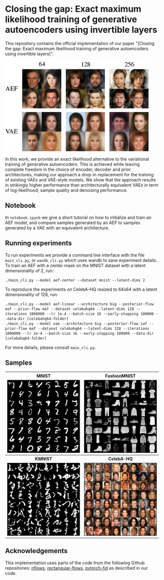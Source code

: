 # Closing the gap: Exact maximum likelihood training of generative autoencoders using invertible layers 


This repository contains the official implementation of our paper "[Closing the gap: Exact maximum likelihood training of generative autoencoders using invertible layers]".

![Image from abstract](figs/readme_samples_celeba64.png)

In this work, we provide an exact likelihood alternative to the variational training of generative autoencoders. This is achieved while leaving complete freedom in the choice of encoder, decoder and prior architectures, making our approach a drop-in replacement for the training of existing VAEs and VAE-style models. We show that the approach results in strikingly higher performance than architecturally equivalent VAEs in term of log-likelihood, sample quality and denoising performance. 

## Notebook

In `notebook.ipynb` we give a short tutorial on how to initialize and train an AEF model, and compare samples generated by an AEF to samples generated by a VAE with an equivalent architecture.

## Running experiments

To run experiments we provide a command line interface with the file `main_cli.py`, or `wandb_cli.py` which uses wandb to save experiment details. To train an AEF with a center mask on the MNIST dataset with a latent dimensionality of 2, run: 

    ./main_cli.py --model aef-center --dataset mnist --latent-dims 2 

To reproduce the experiments on CelebA-HQ resized to 64x64 with a latent dimensionality of 128, run:

    ./main_cli.py --model aef-linear --architecture big --posterior-flow maf --prior-flow maf --dataset celebahq64 --latent-dims 128 --iterations 1000000 --lr 1e-4 --batch-size 16 --early-stopping 100000 --data-dir [celebahq64-folder]
    ./main_cli.py --model vae --architecture big --posterior-flow iaf --prior-flow maf --dataset celebahq64 --latent-dims 128 --iterations 1000000 --lr 1e-4 --batch-size 16 --early-stopping 100000 --data-dir [celebahq64-folder]

 For more details, please consult `main_cli.py`.



## Samples

<table width="100%">
  <tr>
  <th>MNIST</th>
  <th>FashionMNIST</th>
  </tr>
  <tr>
  <td width="50%"><img src="https://raw.githubusercontent.com/gisilvs/AEF/a04985747ad6c60573d9556aba4926403d10a079/figs/nae-external_mnist_run_2_latent_size_32_decoder_independent_1-1.png"></td>
  <td width="50%"><img src="https://raw.githubusercontent.com/gisilvs/AEF/a04985747ad6c60573d9556aba4926403d10a079/figs/nae-external_fashionmnist_run_2_latent_size_32_decoder_independent_0-1.png"></td>
  </tr>
  <tr>
  <th>KMNIST</th>
  <th>CelebA-HQ</th>
  </tr>
  <tr>
  <td width="50%"><img src="https://raw.githubusercontent.com/gisilvs/AEF/update_notebook_readme/figs/nae-external_kmnist_run_4_latent_size_32_decoder_independent_0-1.png"></td>
  <td width="50%"><img src="https://raw.githubusercontent.com/gisilvs/AEF/update_notebook_readme/figs/celeba_samples_0.8_run_1_1-1.png"></td>
  </tr>
</table>

## Acknowledgements
This implementation uses parts of the code from the following Github repositories: [nflows](https://github.com/bayesiains/nflows), [rectangular-flows](https://github.com/layer6ai-labs/rectangular-flows), [pytorch-fid](https://github.com/mseitzer/pytorch-fid) as described in our code.